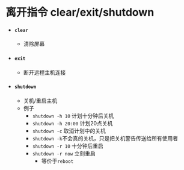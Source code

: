# 离开指令 clear/exit/shutdown

- #### `clear`
    - 清除屏幕

- #### `exit`
    - 断开远程主机连接 

- #### `shutdown`
    - 关机/重启主机
    - 例子
        - `shutdown -h 10` 计划十分钟后关机
        - `shutdown -h 20:00` 计划20点关机
        - `shutdown -c` 取消计划中的关机
        - `shutdown -k`不会真的关机，只是把关机警告传送给所有使用者
        - `shutdown -r 10` 十分钟后重启
        - `shutdown -r now` 立刻重启
            - 等价于`reboot`


